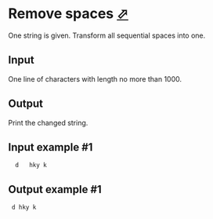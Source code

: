 # Remove spaces [⬀](https://www.e-olymp.com/en/problems/5049)
One string is given. Transform all sequential spaces into one.

## Input
One line of characters with length no more than 1000.

## Output
Print the changed string.

## Input example #1
```
  d   hky k
```

## Output example #1
```
 d hky k
```
 